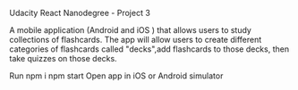 Udacity React Nanodegree - Project 3

A mobile application (Android and iOS ) that allows users to study collections of flashcards. The app will allow users to create different categories of flashcards called "decks",add flashcards to those decks, then take quizzes on those decks.

Run 
npm i
npm start
Open app in iOS or Android simulator
